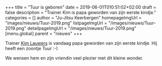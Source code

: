 +++
title = "Tuur is geboren"
date = 2019-06-01T010:51:02+02:00
draft = false
description = "Trainer Kim is papa geworden van zijn eerste kindje."
categories = []
author = "Ju-Jitsu Keerbergen"
homepageImgUrl = "images/nieuws/Tuur-2019.png"
listpageImgUrl = "/images/nieuws/Tuur-2019.png"
detailpageImgUrl = "/images/nieuws/Tuur-2019.png"
[menu.global]
    parent = "nieuws"
+++

Trainer [Kim Lauwers](https://www.jujitsukeerbergen.be/trainers/#Kim_Lauwers) is vandaag papa geworden van zijn eerste kindje.
Hij heeft een zoontje Tuur :-)

We wensen hem en zijn vriendin veel plezier met dit kleine wonder.